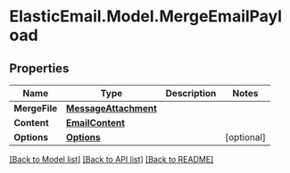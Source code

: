 # ElasticEmail.Model.MergeEmailPayload

## Properties

Name | Type | Description | Notes
------------ | ------------- | ------------- | -------------
**MergeFile** | [**MessageAttachment**](MessageAttachment.md) |  | 
**Content** | [**EmailContent**](EmailContent.md) |  | 
**Options** | [**Options**](Options.md) |  | [optional] 

[[Back to Model list]](../README.md#documentation-for-models) [[Back to API list]](../README.md#documentation-for-api-endpoints) [[Back to README]](../README.md)

